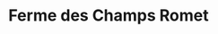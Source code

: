 ---
title: "Ferme des Champs Romet"
url: /saint-fulgent-des-ormes/ferme-des-champs-romet/
shop: ferme
---
